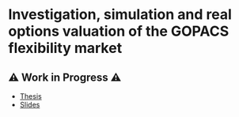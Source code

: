 # Investigation, simulation and real options valuation of the GOPACS flexibility market

## ⚠️ Work in Progress ⚠️

- [Thesis](charelf.github.io/MSC_THESIS_CHAREL_FELTEN.pdf)
- [Slides](charelf.github.io/MSC_DEFENCE_CHAREL_FELTEN.pdf)

